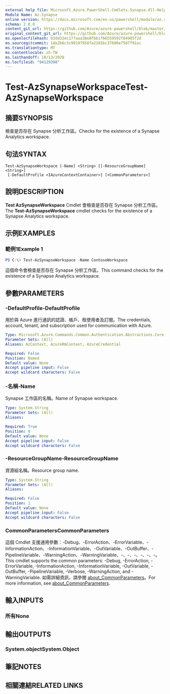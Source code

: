 ```yaml
---
external help file: Microsoft.Azure.PowerShell.Cmdlets.Synapse.dll-Help.xml
Module Name: Az.Synapse
online version: https://docs.microsoft.com/en-us/powershell/module/az.synapse/test-azsynapseworkspace
schema: 2.0.0
content_git_url: https://github.com/Azure/azure-powershell/blob/master/src/Synapse/Synapse/help/Test-AzSynapseWorkspace.md
original_content_git_url: https://github.com/Azure/azure-powershell/blob/master/src/Synapse/Synapse/help/Test-AzSynapseWorkspace.md
ms.openlocfilehash: b3dd32ec177aaa38e8fbb1f66559592f84905f2d
ms.sourcegitcommit: 1de2b6c3c99197958fa2101bc37680e7507f91ac
ms.translationtype: MT
ms.contentlocale: zh-TW
ms.lasthandoff: 10/13/2020
ms.locfileid: "94129398"
---
```

# <span data-ttu-id="075a7-101">Test-AzSynapseWorkspace</span><span class="sxs-lookup"><span data-stu-id="075a7-101">Test-AzSynapseWorkspace</span></span>

## <span data-ttu-id="075a7-102">摘要</span><span class="sxs-lookup"><span data-stu-id="075a7-102">SYNOPSIS</span></span>
<span data-ttu-id="075a7-103">檢查是否存在 Synapse 分析工作區。</span><span class="sxs-lookup"><span data-stu-id="075a7-103">Checks for the existence of a Synapse Analytics workspace.</span></span>

## <span data-ttu-id="075a7-104">句法</span><span class="sxs-lookup"><span data-stu-id="075a7-104">SYNTAX</span></span>

```
Test-AzSynapseWorkspace [-Name] <String> [[-ResourceGroupName] <String>]
 [-DefaultProfile <IAzureContextContainer>] [<CommonParameters>]
```

## <span data-ttu-id="075a7-105">說明</span><span class="sxs-lookup"><span data-stu-id="075a7-105">DESCRIPTION</span></span>
<span data-ttu-id="075a7-106">**Test AzSynapseWorkspace** Cmdlet 會檢查是否存在 Synapse 分析工作區。</span><span class="sxs-lookup"><span data-stu-id="075a7-106">The **Test-AzSynapseWorkspace** cmdlet checks for the existence of a Synapse Analytics workspace.</span></span>

## <span data-ttu-id="075a7-107">示例</span><span class="sxs-lookup"><span data-stu-id="075a7-107">EXAMPLES</span></span>

### <span data-ttu-id="075a7-108">範例1</span><span class="sxs-lookup"><span data-stu-id="075a7-108">Example 1</span></span>
```powershell
PS C:\> Test-AzSynapseWorkspace -Name ContosoWorkspace
```

<span data-ttu-id="075a7-109">這個命令會檢查是否存在 Synapse 分析工作區。</span><span class="sxs-lookup"><span data-stu-id="075a7-109">This command checks for the existence of a Synapse Analytics workspace.</span></span>

## <span data-ttu-id="075a7-110">參數</span><span class="sxs-lookup"><span data-stu-id="075a7-110">PARAMETERS</span></span>

### <span data-ttu-id="075a7-111">-DefaultProfile</span><span class="sxs-lookup"><span data-stu-id="075a7-111">-DefaultProfile</span></span>
<span data-ttu-id="075a7-112">用於與 Azure 進行通訊的認證、帳戶、租使用者及訂閱。</span><span class="sxs-lookup"><span data-stu-id="075a7-112">The credentials, account, tenant, and subscription used for communication with Azure.</span></span>

```yaml
Type: Microsoft.Azure.Commands.Common.Authentication.Abstractions.Core.IAzureContextContainer
Parameter Sets: (All)
Aliases: AzContext, AzureRmContext, AzureCredential

Required: False
Position: Named
Default value: None
Accept pipeline input: False
Accept wildcard characters: False
```

### <span data-ttu-id="075a7-113">-名稱</span><span class="sxs-lookup"><span data-stu-id="075a7-113">-Name</span></span>
<span data-ttu-id="075a7-114">Synapse 工作區的名稱。</span><span class="sxs-lookup"><span data-stu-id="075a7-114">Name of Synapse workspace.</span></span>

```yaml
Type: System.String
Parameter Sets: (All)
Aliases:

Required: True
Position: 0
Default value: None
Accept pipeline input: False
Accept wildcard characters: False
```

### <span data-ttu-id="075a7-115">-ResourceGroupName</span><span class="sxs-lookup"><span data-stu-id="075a7-115">-ResourceGroupName</span></span>
<span data-ttu-id="075a7-116">資源組名稱。</span><span class="sxs-lookup"><span data-stu-id="075a7-116">Resource group name.</span></span>

```yaml
Type: System.String
Parameter Sets: (All)
Aliases:

Required: False
Position: 1
Default value: None
Accept pipeline input: False
Accept wildcard characters: False
```

### <span data-ttu-id="075a7-117">CommonParameters</span><span class="sxs-lookup"><span data-stu-id="075a7-117">CommonParameters</span></span>
<span data-ttu-id="075a7-118">這個 Cmdlet 支援通用參數：-Debug、-ErrorAction、-ErrorVariable、-InformationAction、-InformationVariable、-OutVariable、-OutBuffer、-PipelineVariable、-WarningAction、-WarningVariable、-、-、-、-、-、-。</span><span class="sxs-lookup"><span data-stu-id="075a7-118">This cmdlet supports the common parameters: -Debug, -ErrorAction, -ErrorVariable, -InformationAction, -InformationVariable, -OutVariable, -OutBuffer, -PipelineVariable, -Verbose, -WarningAction, and -WarningVariable.</span></span> <span data-ttu-id="075a7-119">如需詳細資訊，請參閱 [about_CommonParameters](http://go.microsoft.com/fwlink/?LinkID=113216)。</span><span class="sxs-lookup"><span data-stu-id="075a7-119">For more information, see [about_CommonParameters](http://go.microsoft.com/fwlink/?LinkID=113216).</span></span>

## <span data-ttu-id="075a7-120">輸入</span><span class="sxs-lookup"><span data-stu-id="075a7-120">INPUTS</span></span>

### <span data-ttu-id="075a7-121">所有</span><span class="sxs-lookup"><span data-stu-id="075a7-121">None</span></span>

## <span data-ttu-id="075a7-122">輸出</span><span class="sxs-lookup"><span data-stu-id="075a7-122">OUTPUTS</span></span>

### <span data-ttu-id="075a7-123">System.object</span><span class="sxs-lookup"><span data-stu-id="075a7-123">System.Object</span></span>
## <span data-ttu-id="075a7-124">筆記</span><span class="sxs-lookup"><span data-stu-id="075a7-124">NOTES</span></span>

## <span data-ttu-id="075a7-125">相關連結</span><span class="sxs-lookup"><span data-stu-id="075a7-125">RELATED LINKS</span></span>
